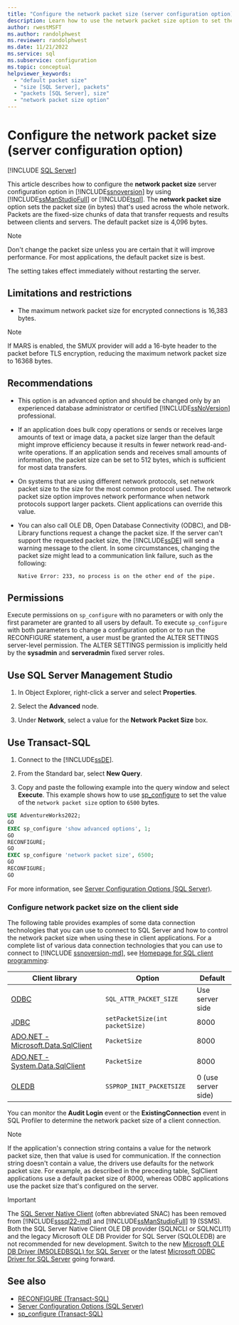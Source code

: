```yaml
---
title: "Configure the network packet size (server configuration option)"
description: Learn how to use the network packet size option to set the packet size that SQL Server uses when transferring requests and results between clients and servers.
author: rwestMSFT
ms.author: randolphwest
ms.reviewer: randolphwest
ms.date: 11/21/2022
ms.service: sql
ms.subservice: configuration
ms.topic: conceptual
helpviewer_keywords:
  - "default packet size"
  - "size [SQL Server], packets"
  - "packets [SQL Server], size"
  - "network packet size option"
---
```

# Configure the network packet size (server configuration option)

[!INCLUDE [SQL Server](../../includes/applies-to-version/sqlserver.md)]

This article describes how to configure the **network packet size** server configuration option in [!INCLUDE[ssnoversion](../../includes/ssnoversion-md.md)] by using [!INCLUDE[ssManStudioFull](../../includes/ssmanstudiofull-md.md)] or [!INCLUDE[tsql](../../includes/tsql-md.md)]. The **network packet size** option sets the packet size (in bytes) that's used across the whole network. Packets are the fixed-size chunks of data that transfer requests and results between clients and servers. The default packet size is 4,096 bytes.

> [!NOTE]  
> Don't change the packet size unless you are certain that it will improve performance. For most applications, the default packet size is best.

The setting takes effect immediately without restarting the server.

## <a id="Restrictions"></a> Limitations and restrictions

- The maximum network packet size for encrypted connections is 16,383 bytes.

> [!NOTE]  
> If MARS is enabled, the SMUX provider will add a 16-byte header to the packet before TLS encryption, reducing the maximum network packet size to 16368 bytes.

## Recommendations

- This option is an advanced option and should be changed only by an experienced database administrator or certified [!INCLUDE[ssNoVersion](../../includes/ssnoversion-md.md)] professional.

- If an application does bulk copy operations or sends or receives large amounts of text or image data, a packet size larger than the default might improve efficiency because it results in fewer network read-and-write operations. If an application sends and receives small amounts of information, the packet size can be set to 512 bytes, which is sufficient for most data transfers.

- On systems that are using different network protocols, set network packet size to the size for the most common protocol used. The network packet size option improves network performance when network protocols support larger packets. Client applications can override this value.

- You can also call OLE DB, Open Database Connectivity (ODBC), and DB-Library functions request a change the packet size. If the server can't support the requested packet size, the [!INCLUDE[ssDE](../../includes/ssde-md.md)] will send a warning message to the client. In some circumstances, changing the packet size might lead to a communication link failure, such as the following:

  `Native Error: 233, no process is on the other end of the pipe.`

## Permissions

Execute permissions on `sp_configure` with no parameters or with only the first parameter are granted to all users by default. To execute `sp_configure` with both parameters to change a configuration option or to run the RECONFIGURE statement, a user must be granted the ALTER SETTINGS server-level permission. The ALTER SETTINGS permission is implicitly held by the **sysadmin** and **serveradmin** fixed server roles.

## Use SQL Server Management Studio

1. In Object Explorer, right-click a server and select **Properties**.

1. Select the **Advanced** node.

1. Under **Network**, select a value for the **Network Packet Size** box.

## <a id="TsqlProcedure"></a> Use Transact-SQL

1. Connect to the [!INCLUDE[ssDE](../../includes/ssde-md.md)].

1. From the Standard bar, select **New Query**.

1. Copy and paste the following example into the query window and select **Execute**. This example shows how to use [sp_configure](../../relational-databases/system-stored-procedures/sp-configure-transact-sql.md) to set the value of the `network packet size` option to `6500` bytes.

```sql
USE AdventureWorks2022;
GO
EXEC sp_configure 'show advanced options', 1;
GO
RECONFIGURE;
GO
EXEC sp_configure 'network packet size', 6500;
GO
RECONFIGURE;
GO
```

For more information, see [Server Configuration Options (SQL Server)](../../database-engine/configure-windows/server-configuration-options-sql-server.md).

### Configure network packet size on the client side

The following table provides examples of some data connection technologies that you can use to connect to SQL Server and how to control the network packet size when using these in client applications. For a complete list of various data connection technologies that you can use to connect to [!INCLUDE [ssnoversion-md](../../includes/ssnoversion-md.md)], see [Homepage for SQL client programming](../../connect/homepage-sql-connection-programming.md):

| Client library | Option | Default |
| --- | --- | --- |
| [ODBC](../../odbc/reference/syntax/sqlsetconnectattr-function.md) | `SQL_ATTR_PACKET_SIZE` | Use server side |
| [JDBC](../../connect/jdbc/setting-the-connection-properties.md) | `setPacketSize(int packetSize)` | 8000 |
| [ADO.NET - Microsoft.Data.SqlClient](/dotnet/api/microsoft.data.sqlclient.sqlconnection.packetsize?view=sqlclient-dotnet-standard-5.0&preserve-view=true) | `PacketSize` | 8000 |
| [ADO.NET - System.Data.SqlClient](/dotnet/api/system.data.sqlclient.sqlconnection.packetsize?view=dotnet-plat-ext-7.0&preserve-view=true) | `PacketSize` | 8000 |
| [OLEDB](../../connect/oledb/ole-db-data-source-objects/initialization-and-authorization-properties.md) | `SSPROP_INIT_PACKETSIZE` | 0 (use server side) |

You can monitor the **Audit Login** event or the **ExistingConnection** event in SQL Profiler to determine the network packet size of a client connection.

> [!NOTE]  
> If the application's connection string contains a value for the network packet size, then that value is used for communication. If the connection string doesn't contain a value, the drivers use defaults for the network packet size. For example, as described in the preceding table, SqlClient applications use a default packet size of 8000, whereas ODBC applications use the packet size that's configured on the server.

> [!IMPORTANT]  
> The [SQL Server Native Client](../../relational-databases/native-client/sql-server-native-client.md) (often abbreviated SNAC) has been removed from [!INCLUDE[sssql22-md](../../includes/sssql22-md.md)] and [!INCLUDE[ssManStudioFull](../../includes/ssmanstudiofull-md.md)] 19 (SSMS). Both the SQL Server Native Client OLE DB provider (SQLNCLI or SQLNCLI11) and the legacy Microsoft OLE DB Provider for SQL Server (SQLOLEDB) are not recommended for new development. Switch to the new [Microsoft OLE DB Driver (MSOLEDBSQL) for SQL Server](../../connect/oledb/oledb-driver-for-sql-server.md) or the latest [Microsoft ODBC Driver for SQL Server](../../connect/odbc/microsoft-odbc-driver-for-sql-server.md) going forward.

## See also

- [RECONFIGURE (Transact-SQL)](../../t-sql/language-elements/reconfigure-transact-sql.md)
- [Server Configuration Options (SQL Server)](../../database-engine/configure-windows/server-configuration-options-sql-server.md)
- [sp_configure (Transact-SQL)](../../relational-databases/system-stored-procedures/sp-configure-transact-sql.md)
